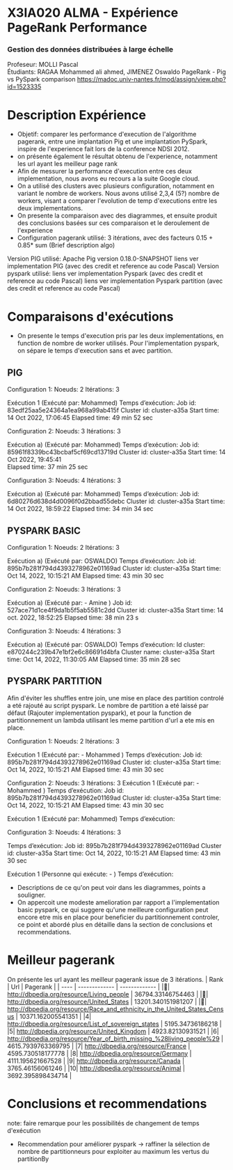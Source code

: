 # X3IA020 ALMA - Expérience PageRank Performance
### Gestion des données distribuées à large échelle
Profeseur: MOLLI Pascal  
Étudiants: RAGAA Mohammed ali ahmed, JIMENEZ Oswaldo 
PageRank - Pig vs PySpark comparison https://madoc.univ-nantes.fr/mod/assign/view.php?id=1523335 

# Description Expérience
* Objetif: comparer les performance d'execution de l'algorithme pagerank, entre une implantation Pig et une implantation PySpark, 
inspire de l'experience fait lors de la conference NDSI 2012.
* on présente également le résultat obtenu de l'experience, notamment les url ayant les meilleur page rank 
* Afin de messurer la performance d'execution entre ces deux implementation, nous avons eu recours a la suite Google cloud.
* On a utilisé des clusters avec plusieurs configuration, notamment en variant le nombre de workers. Nous avons utilisé 2,3,4 (5?) nombre de workers, visant a comparer l'evolution de temp d'executions entre les deux implementations.
* On presente la comparaison avec des diagrammes, et ensuite produit des conclusions basées sur ces comparaison et le deroulement de l'experience
* Configuration pagerank utilisé: 3 itérations, avec des facteurs 0.15 + 0.85* sum (Brief description algo)

Version PIG utilisé: Apache Pig version 0.18.0-SNAPSHOT
liens ver implementation PIG (avec des credit et reference au code Pascal)
Version pyspark utilisé: 
liens ver implementation Pyspark (avec des credit et reference au code Pascal)
liens ver implementation Pyspark partition (avec des credit et reference au code Pascal)


# Comparaisons d'exécutions
* On presente le temps d'execution pris par les deux implementations, en function de nombre de worker utilisés. Pour l'implementation pyspark, on sépare le temps d'execution sans et avec partition.

## PIG
Configuration 1: 
Noeuds: 2
Itérations: 3

Exécution 1 (Exécuté par: Mohammed)
Temps d’exécution: 
Job id: 83edf25aa5e24364a1ea968a99ab415f 
Cluster id:  cluster-a35a 
Start time:  14 Oct 2022, 17:06:45
Elapsed time:  49 min 52 sec

Configuration 2: 
Noeuds: 3
Itérations: 3

Exécution a) (Exécuté par: Mohammed)
Temps d’exécution: 
Job id: 85961f8339bc43bcbaf5cf69cd13719d
Cluster id: cluster-a35a
Start time: 14 Oct 2022, 19:45:41  
Elapsed time:  37 min 25 sec


Configuration 3: 
Noeuds: 4
Itérations: 3

Exécution a) (Exécuté par: Mohammed)
Temps d’exécution: 
Job id: 6d80276d638d4d0096f0d2bbad55debc
Cluster id:  cluster-a35a
Start time:  14 Oct 2022, 18:59:22
Elapsed time:  34 min 34 sec



## PYSPARK BASIC
Configuration 1: 
Noeuds: 2
Itérations: 3


Exécution a) (Exécuté par: OSWALDO)
Temps d’exécution: 
Job id: 895b7b281f794d4393278962e01169ad
Cluster id: cluster-a35a
Start time: Oct 14, 2022, 10:15:21 AM
Elapsed time: 43 min 30 sec


Configuration 2: 
Noeuds: 3
Itérations: 3

Exécution a) (Exécuté par: - Amine )
Job id: 527ace71d1ce4f9da1b5f5ab5581c2dd 
Cluster id: cluster-a35a 
Start time: 14 oct. 2022, 18:52:25
Elapsed time: 38 min 23 s 



Configuration 3: 
Noeuds: 4
Itérations: 3


Exécution a) (Exécuté par: OSWALDO)
Temps d’exécution: 
Id cluster: e870244c239b47e1bf2e6c86691d4bfa
Cluster name: cluster-a35a
Start time: Oct 14, 2022, 11:30:05 AM
Elapsed time: 35 min 28 sec



## PYSPARK PARTITION
Afin d'éviter les shuffles entre join, une mise en place des partition controlé a eté rajouté au script pyspark. Le nombre de partition a eté laissé par défaut (Rajouter implementation pyspark), et pour la function de partitionnement un lambda utilisant les meme partition d'url a ete mis en place.

Configuration 1: 
Noeuds: 2
Itérations: 3

Exécution 1 (Exécuté par: - Mohammed )
Temps d’exécution: 
Job id: 895b7b281f794d4393278962e01169ad
Cluster id: cluster-a35a
Start time: Oct 14, 2022, 10:15:21 AM
Elapsed time: 43 min 30 sec



Configuration 2: 
Noeuds: 3
Itérations: 3
Exécution 1 (Exécuté par: - Mohammed )
Temps d’exécution: 
Job id: 895b7b281f794d4393278962e01169ad
Cluster id: cluster-a35a
Start time: Oct 14, 2022, 10:15:21 AM
Elapsed time: 43 min 30 sec



Exécution 1 (Exécuté par: Mohammed)
Temps d’exécution:

Configuration 3: 
Noeuds: 4
Itérations: 3

Temps d’exécution: 
Job id: 895b7b281f794d4393278962e01169ad
Cluster id: cluster-a35a
Start time: Oct 14, 2022, 10:15:21 AM
Elapsed time: 43 min 30 sec

Exécution 1 (Personne qui exécute: - )
Temps d’exécution:

* Descriptions de ce qu'on peut voir dans les diagrammes, points a souligner. 
* On appercoit une modeste amelioration par rapport a l'implementation basic pyspark, ce qui suggere qu'une meilleure configuration peut encore etre mis en place pour beneficier du partitionnement controler, ce point et abordé plus en détaille dans la section de conclusions et recommendations.

# Meilleur pagerank
On présente les url ayant les meilleur pagerank issue de 3 itérations.
| Rank | Url  | Pagerank |
| ---- | ------------- | ------------- |
|:1st_place_medal:| http://dbpedia.org/resource/Living_people | 36794.33146754463  |
|:2nd_place_medal:| http://dbpedia.org/resource/United_States | 13201.340151981207  |
|:3rd_place_medal:| http://dbpedia.org/resource/Race_and_ethnicity_in_the_United_States_Census | 10371.162005541351  |
|4| http://dbpedia.org/resource/List_of_sovereign_states  | 5195.34736186218  |
|5| http://dbpedia.org/resource/United_Kingdom  | 4923.82130931521  |
|6| http://dbpedia.org/resource/Year_of_birth_missing_%28living_people%29  | 4615.7939763369795  |
|7| http://dbpedia.org/resource/France  | 4595.730518177778  |
|8| http://dbpedia.org/resource/Germany  | 4111.195621667528  |
|9| http://dbpedia.org/resource/Canada  | 3765.46156061246 |
|10| http://dbpedia.org/resource/Animal  | 3692.395898434714  |

# Conclusions et recommendations
note: faire remarque pour les possibilités de changement de temps d'exécution
* Recommendation pour améliorer pyspark -> raffiner la sélection de nombre de partitionneurs pour exploiter au maximum les vertus du partitionBy
